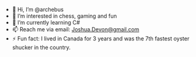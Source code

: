 - 👋 Hi, I’m @archebus
- 👀 I’m interested in chess, gaming and fun
- 🌱 I’m currently learning C#
- 📫 Reach me via email: Joshua.Devon@gmail.com
- ⚡ Fun fact: I lived in Canada for 3 years and was the 7th fastest oyster shucker in the country.

<!---
archebus/archebus is a ✨ special ✨ repository because its `README.md` (this file) appears on your GitHub profile.
You can click the Preview link to take a look at your changes.
--->
